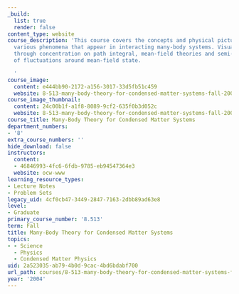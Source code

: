 ```yaml
---
_build:
  list: true
  render: false
content_type: website
course_description: 'This course covers the concepts and physical pictures behind
  various phenomena that appear in interacting many-body systems. Visualization occurs
  through concentration on path integral, mean-field theories and semi-classical picture
  of fluctuations around mean-field state.

  '
course_image:
  content: e444bb90-2172-a156-3017-33d5fb51c459
  website: 8-513-many-body-theory-for-condensed-matter-systems-fall-2004
course_image_thumbnail:
  content: 24c00b1f-a1f8-8089-9cf2-635f0b3d052c
  website: 8-513-many-body-theory-for-condensed-matter-systems-fall-2004
course_title: Many-Body Theory for Condensed Matter Systems
department_numbers:
- '8'
extra_course_numbers: ''
hide_download: false
instructors:
  content:
  - 46846993-4fc6-6fdb-9785-eb94547364e3
  website: ocw-www
learning_resource_types:
- Lecture Notes
- Problem Sets
legacy_uid: 4cf0cb47-3449-2847-7163-2dbb89ad63e8
level:
- Graduate
primary_course_number: '8.513'
term: Fall
title: Many-Body Theory for Condensed Matter Systems
topics:
- - Science
  - Physics
  - Condensed Matter Physics
uid: 2a523035-ab79-4b0d-9cac-4bd6bdabf700
url_path: courses/8-513-many-body-theory-for-condensed-matter-systems-fall-2004
year: '2004'
---
```

